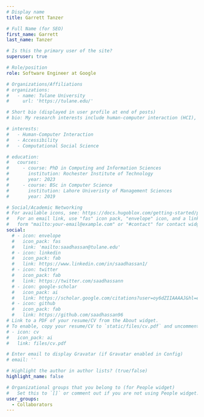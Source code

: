 ```yaml
---
# Display name
title: Garrett Tanzer

# Full Name (for SEO)
first_name: Garrett
last_name: Tanzer

# Is this the primary user of the site?
superuser: true

# Role/position
role: Software Engineer at Google

# Organizations/Affiliations
# organizations:
#   - name: Tulane University
#     url: 'https://tulane.edu/'

# Short bio (displayed in user profile at end of posts)
# bio: My research interests include human-computer interaction (HCI), accessibility, and computational social science.

# interests:
#   - Human-Computer Interaction
#   - Accessibility
#   - Computational Social Science

# education:
#   courses:
#     - course: PhD in Computing and Information Sciences
#       institution: Rochester Institute of Technology
#       year: 2023
#     - course: BSc in Computer Science
#       institution: Lahore Univeristy of Management Sciences
#       year: 2019

# Social/Academic Networking
# For available icons, see: https://docs.hugoblox.com/getting-started/page-builder/#icons
#   For an email link, use "fas" icon pack, "envelope" icon, and a link in the
#   form "mailto:your-email@example.com" or "#contact" for contact widget.
social:
  # - icon: envelope
  #   icon_pack: fas
  #   link: 'mailto:saadhassan@tulane.edu'
  # - icon: linkedin
  #   icon_pack: fab
  #   link: https://www.linkedin.com/in/saadhassan1/
  # - icon: twitter
  #   icon_pack: fab
  #   link: https://twitter.com/saadhassann
  # - icon: google-scholar
  #   icon_pack: ai
  #   link: https://scholar.google.com/citations?user=oy6dZIIAAAAJ&hl=en
  # - icon: github
  #   icon_pack: fab
  #   link: https://github.com/saadhassan96
# Link to a PDF of your resume/CV from the About widget.
# To enable, copy your resume/CV to `static/files/cv.pdf` and uncomment the lines below.
# - icon: cv
#   icon_pack: ai
#   link: files/cv.pdf

# Enter email to display Gravatar (if Gravatar enabled in Config)
# email: ''

# Highlight the author in author lists? (true/false)
highlight_name: false

# Organizational groups that you belong to (for People widget)
#   Set this to `[]` or comment out if you are not using People widget.
user_groups:
  - Collaborators
---
```


